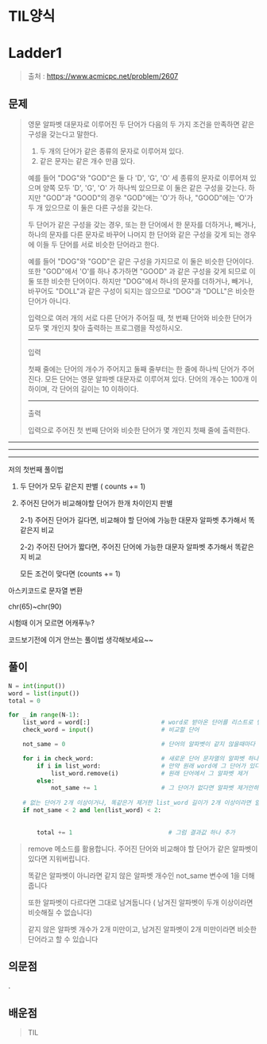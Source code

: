 # TIL양식

# Ladder1

> 출처 : https://www.acmicpc.net/problem/2607
> 

## 문제

> 영문 알파벳 대문자로 이루어진 두 단어가 다음의 두 가지 조건을 만족하면 같은 구성을 갖는다고 말한다.
>
> 1. 두 개의 단어가 같은 종류의 문자로 이루어져 있다.
> 2. 같은 문자는 같은 개수 만큼 있다.
>
> 예를 들어 "DOG"와 "GOD"은 둘 다 'D', 'G', 'O' 세 종류의 문자로 이루어져 있으며 양쪽 모두 'D', 'G', 'O' 가 하나씩 있으므로 이 둘은 같은 구성을 갖는다. 하지만 "GOD"과 "GOOD"의 경우 "GOD"에는 'O'가 하나, "GOOD"에는 'O'가 두 개 있으므로 이 둘은 다른 구성을 갖는다.
>
> 두 단어가 같은 구성을 갖는 경우, 또는 한 단어에서 한 문자를 더하거나, 빼거나, 하나의 문자를 다른 문자로 바꾸어 나머지 한 단어와 같은 구성을 갖게 되는 경우에 이들 두 단어를 서로 비슷한 단어라고 한다.
>
> 예를 들어 "DOG"와 "GOD"은 같은 구성을 가지므로 이 둘은 비슷한 단어이다. 또한 "GOD"에서 'O'를 하나 추가하면 "GOOD" 과 같은 구성을 갖게 되므로 이 둘 또한 비슷한 단어이다. 하지만 "DOG"에서 하나의 문자를 더하거나, 빼거나, 바꾸어도 "DOLL"과 같은 구성이 되지는 않으므로 "DOG"과 "DOLL"은 비슷한 단어가 아니다.
>
> 입력으로 여러 개의 서로 다른 단어가 주어질 때, 첫 번째 단어와 비슷한 단어가 모두 몇 개인지 찾아 출력하는 프로그램을 작성하시오.
>
> ----
>
> 입력
>
> 첫째 줄에는 단어의 개수가 주어지고 둘째 줄부터는 한 줄에 하나씩 단어가 주어진다. 모든 단어는 영문 알파벳 대문자로 이루어져 있다. 단어의 개수는 100개 이하이며, 각 단어의 길이는 10 이하이다.
>
> ---
>
> 출력
>
> 입력으로 주어진 첫 번째 단어와 비슷한 단어가 몇 개인지 첫째 줄에 출력한다.

----

---

---





저의 첫번째 풀이법

1) 두 단어가 모두 같은지 판별 ( counts += 1)

2) 주어진 단어가 비교해야할 단어가 한개 차이인지 판별

   2-1) 주어진 단어가 길다면, 비교해야 할 단어에 가능한 대문자 알파벳 추가해서 똑같은지 비교

   2-2) 주어진 단어가 짧다면, 주어진          단어에 가능한 대문자 알파벳 추가해서 똑같은지 비교 

   모든 조건이 맞다면 (counts += 1)

   

   

아스키코드로 문자열 변환

chr(65)~chr(90) 

시험때 이거 모르면 어캐푸누? 



코드보기전에 이거 안쓰는 풀이법 생각해보세요~~

## 풀이

```python
N = int(input())
word = list(input())
total = 0

for _ in range(N-1):
    list_word = word[:]                    # word로 받아온 단어를 리스트로 변화해주어 복사 -> check_word와 비교하기 위해
    check_word = input()                   # 비교할 단어

    not_same = 0                           # 단어의 알파벳이 같지 않을때마다 1 추가

    for i in check_word:                   # 새로운 단어 문자열의 알파벳 하나씩 순회
        if i in list_word:                 # 만약 원래 word에 그 단어가 있다면???
            list_word.remove(i)            # 원래 단어에서 그 알파벳 제거
        else:
            not_same += 1                  # 그 단어가 없다면 알파벳 제거안하고 not_same 개수 한개 올림
	
    # 없는 단어가 2개 이상이거나, 똑같은거 제거한 list_word 길이가 2개 이상이라면 알파벳 한개 추가해도 똑같아지지 않음
    if not_same < 2 and len(list_word) < 2:  
    
        
        total += 1                           # 그럼 결과값 하나 추가
```

> remove 메소드를 활용합니다. 주어진 단어와 비교해야 할 단어가 같은 알파벳이 있다면 지워버립니다.
>
> 똑같은 알파벳이 아니라면 같지 않은 알파벳 개수인 not_same 변수에 1을 더해줍니다
>
> 또한 알파벳이 다르다면 그대로 남겨둡니다 ( 남겨진 알파벳이 두개 이상이라면 비슷해질 수 없습니다)
>
> 
>
> 같지 않은 알파벳 개수가 2개 미만이고, 남겨진 알파벳이 2개 미만이라면 비슷한 단어라고 할 수 있습니다

## 의문점

.

## 배운점

> TIL